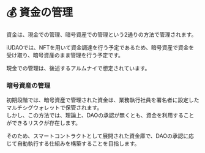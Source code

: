 # 💰 資金の管理

資金は、現金での管理、暗号資産での管理という2通りの方法で管理されます。

iUDAOでは、NFTを用いて資金調達を行う予定であるため、暗号資産で資金を受け取り、暗号資産のまま管理を行う予定です。

現金での管理は、後述するアルムナイで想定されています。

### 暗号資産の管理

初期段階では、暗号資産で管理された資金は、業務執行社員を署名者に設定したマルチシグウォレットで保管されます。\
しかし、この方法では、理論上、DAOの承認が無くとも、資金を利用することができるリスクが存在します。

そのため、スマートコントラクトとして展開された資金庫で、DAOの承認に応じて自動執行する仕組みを構築することを目指します。
